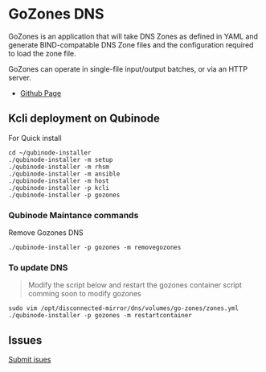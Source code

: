 # GoZones DNS
GoZones is an application that will take DNS Zones as defined in YAML and generate BIND-compatable DNS Zone files and the configuration required to load the zone file.

GoZones can operate in single-file input/output batches, or via an HTTP server.

* [Github Page](https://github.com/kenmoini/go-zones)

## Kcli deployment on Qubinode

For Quick install 
```
cd ~/qubinode-installer
./qubinode-installer -m setup
./qubinode-installer -m rhsm
./qubinode-installer -m ansible
./qubinode-installer -m host
./qubinode-installer -p kcli
./qubinode-installer -p gozones
```

### Qubinode Maintance commands

Remove Gozones DNS
```
./qubinode-installer -p gozones -m removegozones
```


### To update DNS
> Modify the script below and restart the gozones container 
> script comming soon to modify gozones
```
sudo vim /opt/disconnected-mirror/dns/volumes/go-zones/zones.yml
./qubinode-installer -p gozones -m restartcontainer
```

## Issues 
[Submit isues](https://github.com/kenmoini/go-zones/issues)
